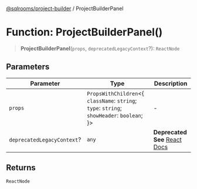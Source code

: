 [@sqlrooms/project-builder](../index.md) / ProjectBuilderPanel

# Function: ProjectBuilderPanel()

> **ProjectBuilderPanel**(`props`, `deprecatedLegacyContext`?): `ReactNode`

## Parameters

| Parameter | Type | Description |
| ------ | ------ | ------ |
| `props` | `PropsWithChildren`\<\{ `className`: `string`; `type`: `string`; `showHeader`: `boolean`; \}\> | - |
| `deprecatedLegacyContext`? | `any` | **Deprecated** **See** [React Docs](https://legacy.reactjs.org/docs/legacy-context.html#referencing-context-in-lifecycle-methods) |

## Returns

`ReactNode`
